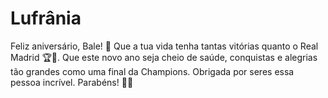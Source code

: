# Lufrânia
Feliz aniversário, Bale! 🎉 Que a tua vida tenha tantas vitórias quanto o Real Madrid 🏆🤍. Que este novo ano seja cheio de saúde, conquistas e alegrias tão grandes como uma final da Champions. Obrigada por seres essa pessoa incrível. Parabéns! 🎂✨
